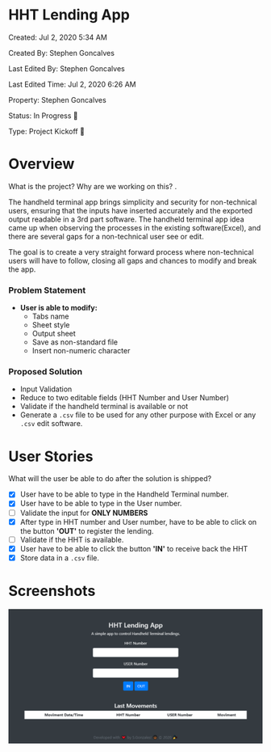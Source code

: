 # HHT Lending App

Created: Jul 2, 2020 5:34 AM

Created By: Stephen Goncalves

Last Edited By: Stephen Goncalves

Last Edited Time: Jul 2, 2020 6:26 AM

Property: Stephen Goncalves

Status: In Progress 🙌

Type: Project Kickoff 🚀


# Overview

What is the project? Why are we working on this? .

The handheld terminal app brings simplicity and security for non-technical users, ensuring that the inputs have inserted accurately and the exported output readable in a 3rd part software. The handheld terminal app idea came up when observing the processes in the existing software(Excel), and there are several gaps for a non-technical user see or edit.

The goal is to create a very straight forward process where non-technical users will have to follow, closing all gaps and chances to modify and break the app.

### Problem Statement

- **User is able to modify:**
    - Tabs name
    - Sheet style
    - Output sheet
    - Save as non-standard file
    - Insert non-numeric character

### Proposed Solution

- Input Validation
- Reduce to two editable fields (HHT Number and User Number)
- Validate if the handheld terminal is available or not
- Generate a `.csv` file to be used for any other purpose with Excel or any `.csv` edit software.

# User Stories

What will the user be able to do after the solution is shipped? 

- [x]  User have to be able to type in the Handheld Terminal number.
- [x]  User have to be able to type in the User number.
- [ ]  Validate the input for **ONLY NUMBERS**
- [x]  After type in HHT number and User number, have to be able to click on the button **'OUT'** to register the lending.
- [ ]  Validate if the HHT is available.
- [x]  User have to be able to click the button **'IN'** to receive back the HHT
- [x]  Store data in a `.csv` file.

# Screenshots

![Main Screen](/screenshots/main_screen.png?raw=true "Main Screen")
